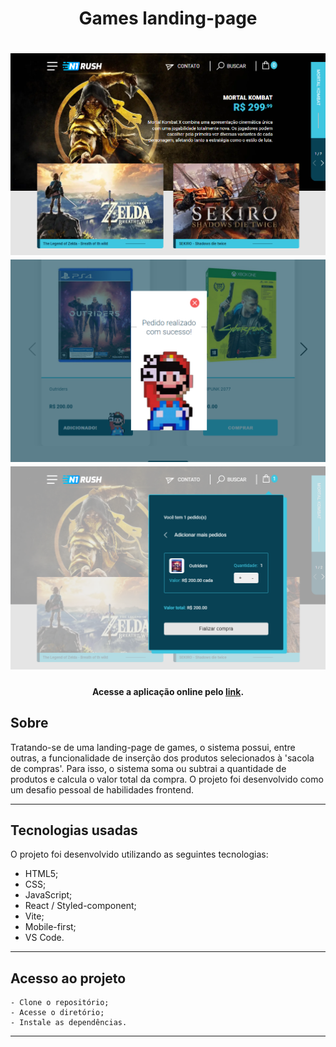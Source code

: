 <h1 align="center">Games landing-page</h1>

<h1 align="center">
<img width="800" src="public/assets/presentation/img1.png"/>
<img width="800" src="public/assets/presentation/img2.png"/>
<img width="800" src="public/assets/presentation/img3.png"/>
</h1>

<h4 align="center">
    Acesse a aplicação online pelo 
    <a href="https://landing-page-henna-two.vercel.app/">link</a>.
<h4>

##  Sobre

Tratando-se de uma landing-page de games, o sistema possui, entre outras, a funcionalidade de inserção dos produtos selecionados à 'sacola de compras'. Para isso, o sistema soma ou subtrai a quantidade de produtos e calcula o valor total da compra.
O projeto foi desenvolvido como um desafio pessoal de habilidades frontend.

---

## Tecnologias usadas

O projeto foi desenvolvido utilizando as seguintes tecnologias:

- HTML5;
- CSS;
- JavaScript;
- React / Styled-component;
- Vite;
- Mobile-first;
- VS Code.

---

## Acesso ao projeto
    - Clone o repositório; 
    - Acesse o diretório;
    - Instale as dependências.
   
---





